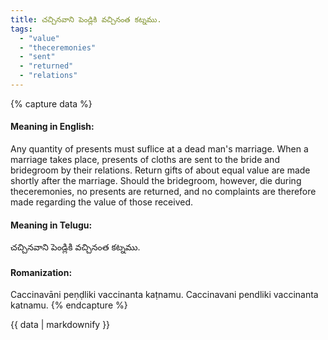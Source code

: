 ```yaml
---
title: చచ్చినవాని పెండ్లికి వచ్చినంత కట్నము.
tags:
  - "value"
  - "theceremonies"
  - "sent"
  - "returned"
  - "relations"
---
```


{% capture data %}
#### Meaning in English:
Any quantity of presents must suflice at a dead man's marriage.
When a marriage takes place, presents of cloths are sent to the bride and bridegroom by their relations. Return gifts of about equal value are made shortly after the marriage. Should the bridegroom, however, die during theceremonies, no presents are returned, and no complaints are therefore made regarding the value of those received.

#### Meaning in Telugu:
చచ్చినవాని పెండ్లికి వచ్చినంత కట్నము.

#### Romanization:
Caccinavāni peṇḍliki vaccinanta kaṭnamu.
Caccinavani pendliki vaccinanta katnamu.
{% endcapture %}

{{ data | markdownify }}

